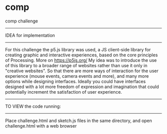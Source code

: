 # comp
comp challenge
***************************
IDEA for implementation
***************************
For this challenge the p5.js library was used, a JS client-side library for creating graphic and interactive experiences, based on the core principles of Processing. More on https://p5js.org/
My idea was to introduce the use of this library to a broader range of websites rather than use it only in "creative websites". So that there are more ways of interaction for the user experience (mouse events, camera events and more), and many more options while designing interfaces.
Ideally you could have interfaces designed with a lot more freedom of expression and imagination that could potentially increment the satisfaction of user experience.

**************************
TO VIEW the code running:
**************************
Place challenge.html and sketch.js files in the same directory, 
and open challenge.html with a web browser
